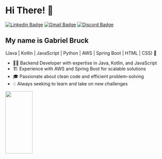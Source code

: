 <h1>Hi There! 👋</h1>

[![Linkedin Badge](https://img.shields.io/badge/-LinkedIn-6633cc?style=flat-square&logo=Linkedin&logoColor=white&link=https://www.linkedin.com/in/gabriel-bruck-140b42352/)](https://www.linkedin.com/in/gabriel-bruck-140b42352/)
[![Gmail Badge](https://img.shields.io/badge/-gabrielcorreabruck@gmail.com-6633cc?style=flat-square&logo=Gmail&logoColor=white&link=mailto:gabrielcorreabruck@gmail.com)](mailto:gabrielcorreabruck@gmail.com)
[![Discord Badge](https://img.shields.io/badge/-gabriaum-7289da?style=flat-square&logo=discord&logoColor=white&link=https://discord.com/users/gabriaum)](https://discord.com/users/gabriaum)

## My name is Gabriel Bruck
(Java | Kotlin | JavaScript | Python | AWS | Spring Boot | HTML | CSS) 🚀
- 👨‍💻 Backend Developer with expertise in Java, Kotlin, and JavaScript
- 🏗️ Experience with AWS and Spring Boot for scalable solutions
- 🎓 Passionate about clean code and efficient problem-solving
- 💡 Always seeking to learn and take on new challenges

<div align="left">
  
  <img width="41%" height="195px" src="https://github-readme-stats.vercel.app/api/top-langs/?username=gabriaum&layout=compact&hide_border=true&title_color=8f00ff&text_color=ffffff&bg_color=0d1117" />
  
</div>
